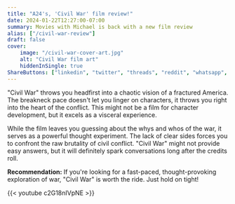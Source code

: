 ```yaml
---
title: "A24's, 'Civil War' film review!"
date: 2024-01-22T12:27:00-07:00
summary: Movies with Michael is back with a new film review
alias: ["/civil-war-review"]
draft: false
cover:
    image: "/civil-war-cover-art.jpg"
    alt: "Civil War film art"
    hiddenInSingle: true
ShareButtons: ["linkedin", "twitter", "threads", "reddit", "whatsapp", "facebook"]
---
```


"Civil War" throws you headfirst into a chaotic vision of a fractured America. The breakneck pace doesn't let you linger on characters, it throws you right into the heart of the conflict. This might not be a film for character development, but it excels as a visceral experience. 

While the film leaves you guessing about the whys and whos of the war, it serves as a powerful thought experiment. The lack of clear sides forces you to confront the raw brutality of civil conflict.  "Civil War" might not provide easy answers, but it will definitely spark conversations long after the credits roll. 

**Recommendation:**  If you're looking for a fast-paced, thought-provoking exploration of war, "Civil War" is worth the ride. Just hold on tight!


{{< youtube c2G18nIVpNE >}}